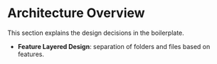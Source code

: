 # Architecture Overview

This section explains the design decisions in the boilerplate.

- **Feature Layered Design**: separation of folders and files based on features.
